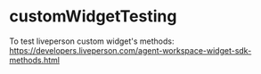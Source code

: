 # customWidgetTesting
To test liveperson custom widget's methods: https://developers.liveperson.com/agent-workspace-widget-sdk-methods.html
